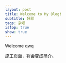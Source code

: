 ```yaml
---
layout: post
title: Welcome to My Blog!
subtitle: 好耶
tags: 杂项
istop: true
show: true
---
```


Welcome qwq

施工页面，将会变成简介。